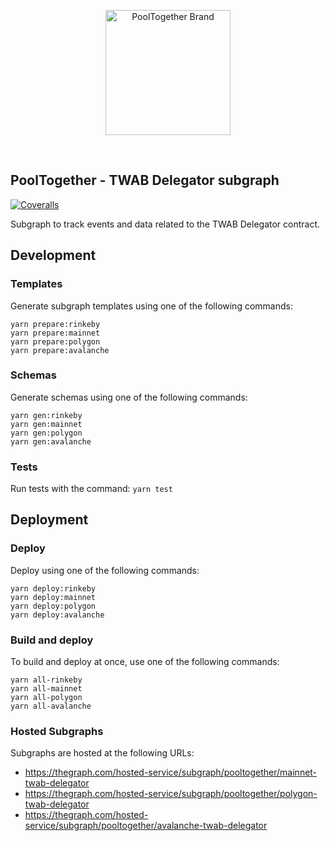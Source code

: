 <p align="center">
  <a href="https://github.com/pooltogether/pooltogether--brand-assets">
    <img src="https://github.com/pooltogether/pooltogether--brand-assets/blob/977e03604c49c63314450b5d432fe57d34747c66/logo/pooltogether-logo--purple-gradient.png?raw=true" alt="PoolTogether Brand" style="max-width:100%;" width="200">
  </a>
</p>

<br />

## PoolTogether - TWAB Delegator subgraph

[![Coveralls](https://github.com/pooltogether/twab-subgraph/actions/workflows/main.yml/badge.svg)](https://github.com/pooltogether/twab-subgraph/actions/workflows/main.yml)

Subgraph to track events and data related to the TWAB Delegator contract.

## Development

### Templates

Generate subgraph templates using one of the following commands:

```
yarn prepare:rinkeby
yarn prepare:mainnet
yarn prepare:polygon
yarn prepare:avalanche
```

### Schemas

Generate schemas using one of the following commands:

```
yarn gen:rinkeby
yarn gen:mainnet
yarn gen:polygon
yarn gen:avalanche
```

### Tests

Run tests with the command: `yarn test`

## Deployment

### Deploy

Deploy using one of the following commands:

```
yarn deploy:rinkeby
yarn deploy:mainnet
yarn deploy:polygon
yarn deploy:avalanche
```

### Build and deploy

To build and deploy at once, use one of the following commands:

```
yarn all-rinkeby
yarn all-mainnet
yarn all-polygon
yarn all-avalanche
```

### Hosted Subgraphs

Subgraphs are hosted at the following URLs:
-   https://thegraph.com/hosted-service/subgraph/pooltogether/mainnet-twab-delegator
-   https://thegraph.com/hosted-service/subgraph/pooltogether/polygon-twab-delegator
-   https://thegraph.com/hosted-service/subgraph/pooltogether/avalanche-twab-delegator
